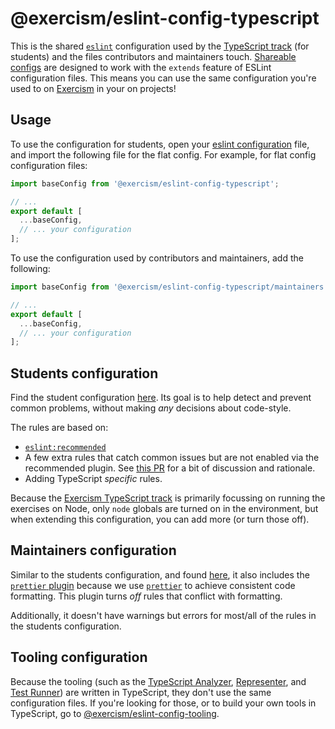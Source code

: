 # @exercism/eslint-config-typescript

This is the shared [`eslint`][web-eslint] configuration used by the [TypeScript track][git-typescript] (for students) and the files contributors and maintainers touch.
[Shareable configs][web-shareable-configs] are designed to work with the `extends` feature of ESLint configuration files.
This means you can use the same configuration you're used to on [Exercism][web-exercism] in your on projects!

## Usage

To use the configuration for students, open your [eslint configuration][web-eslint-configuration] file, and import the following file for the flat config.
For example, for flat config configuration files:

```javascript
import baseConfig from '@exercism/eslint-config-typescript';

// ...
export default [
  ...baseConfig,
  // ... your configuration
];
```

To use the configuration used by contributors and maintainers, add the following:

```javascript
import baseConfig from '@exercism/eslint-config-typescript/maintainers';

// ...
export default [
  ...baseConfig,
  // ... your configuration
];
```

## Students configuration

Find the student configuration [here](index.mjs).
Its goal is to help detect and prevent common problems, without making _any_ decisions about code-style.

The rules are based on:

- [`eslint:recommended`][web-eslint-recommended]
- A few extra rules that catch common issues but are not enabled via the recommended plugin.
  See [this PR][git-javascript-pr-1094] for a bit of discussion and rationale.
- Adding TypeScript _specific_ rules.

Because the [Exercism TypeScript track][git-typescript] is primarily focussing on running the exercises on Node, only `node` globals are turned on in the environment, but when extending this configuration, you can add more (or turn those off).

## Maintainers configuration

Similar to the students configuration, and found [here](maintainers.js), it also includes the [`prettier` plugin][git-eslint-plugin-prettier] because we use [`prettier`][web-prettier] to achieve consistent code formatting.
This plugin turns _off_ rules that conflict with formatting.

Additionally, it doesn't have warnings but errors for most/all of the rules in the students configuration.

## Tooling configuration

Because the tooling (such as the [TypeScript Analyzer][git-typescript-analyzer], [Representer][git-typescript-representer], and [Test Runner][git-typescript-test-runner]) are written in TypeScript, they don't use the same configuration files.
If you're looking for those, or to build your own tools in TypeScript, go to [@exercism/eslint-config-tooling][git-eslint-config-tooling].

[git-eslint-config-tooling]: https://github.com/exercism/eslint-config-tooling
[git-eslint-plugin-import]: https://github.com/benmosher/eslint-plugin-import
[git-eslint-plugin-prettier]: https://github.com/prettier/eslint-config-prettier
[git-typescript]: https://github.com/exercism/typescript
[git-typescript-analyzer]: https://github.com/exercism/typescript-analyzer
[git-javascript-pr-1094]: https://github.com/exercism/javascript/pull/1094
[git-typescript-representer]: https://github.com/exercism/typescript-representer
[git-typescript-test-runner]: https://github.com/exercism/typescript-test-runner
[web-eslint]: https://eslint.org
[web-eslint-configuration]: https://eslint.org/docs/user-guide/configuring/
[web-eslint-recommended]: https://eslint.org/docs/rules/
[web-exercism]: https://exercism.io
[web-prettier]: https://prettier.io
[web-shareable-configs]: https://eslint.org/docs/developer-guide/shareable-configs
